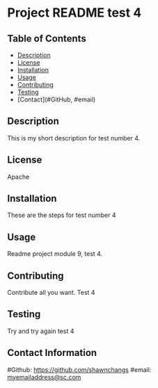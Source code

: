 # Project README test 4

## Table of Contents
- [Description](#description)
- [License](#license)
- [Installation](#installation)
- [Usage](#usage)
- [Contributing](#contribution)
- [Testing](#test)
- [Contact](#GitHub, #email)

## Description
This is my short description for  test number 4.

## License
Apache

## Installation
These are the steps for test number 4

## Usage
Readme project module 9, test 4.

## Contributing
Contribute all you want. Test 4

## Testing
Try and try again test 4

## Contact Information
#Github: 
  https://github.com/shawnchangs
#email: 
  myemailaddress@sc.com

